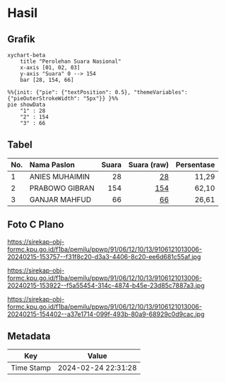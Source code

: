 # Hasil

## Grafik

```mermaid
xychart-beta
    title "Perolehan Suara Nasional"
    x-axis [01, 02, 03]
    y-axis "Suara" 0 --> 154
    bar [28, 154, 66]
```

```mermaid
%%{init: {"pie": {"textPosition": 0.5}, "themeVariables": {"pieOuterStrokeWidth": "5px"}} }%%
pie showData
    "1" : 28
    "2" : 154
    "3" : 66
```

## Tabel

| No. | Nama Paslon    | Suara | Suara (raw) | Persentase |
|:--- |:-------------- | -----:| -----------:| ----------:|
| 1   | ANIES MUHAIMIN | 28    | [28][p-1]   | 11,29      |
| 2   | PRABOWO GIBRAN | 154   | [154][p-2]  | 62,10      |
| 3   | GANJAR MAHFUD  | 66    | [66][p-3]   | 26,61      |


[p-1]: https://github.com/gigit-pemilu/pemilu-2024/blob/main/pilpres/hitung-suara/sub/91-papua/sub/06-biak-numfor/sub/12-samofa/sub/1013-snerbo/sub/006-tps/sub/paslon-1.txt
[p-2]: https://github.com/gigit-pemilu/pemilu-2024/blob/main/pilpres/hitung-suara/sub/91-papua/sub/06-biak-numfor/sub/12-samofa/sub/1013-snerbo/sub/006-tps/sub/paslon-2.txt
[p-3]: https://github.com/gigit-pemilu/pemilu-2024/blob/main/pilpres/hitung-suara/sub/91-papua/sub/06-biak-numfor/sub/12-samofa/sub/1013-snerbo/sub/006-tps/sub/paslon-3.txt

## Foto C Plano

https://sirekap-obj-formc.kpu.go.id/f1ba/pemilu/ppwp/91/06/12/10/13/9106121013006-20240215-153757--f31f8c20-d3a3-4406-8c20-ee6d681c55af.jpg

https://sirekap-obj-formc.kpu.go.id/f1ba/pemilu/ppwp/91/06/12/10/13/9106121013006-20240215-153922--f5a55454-314c-4874-b45e-23d85c7887a3.jpg

https://sirekap-obj-formc.kpu.go.id/f1ba/pemilu/ppwp/91/06/12/10/13/9106121013006-20240215-154402--a37e1714-099f-493b-80a9-68929c0d9cac.jpg


## Metadata

| Key        | Value               |
| ---------- | ------------------- |
| Time Stamp | 2024-02-24 22:31:28 |



